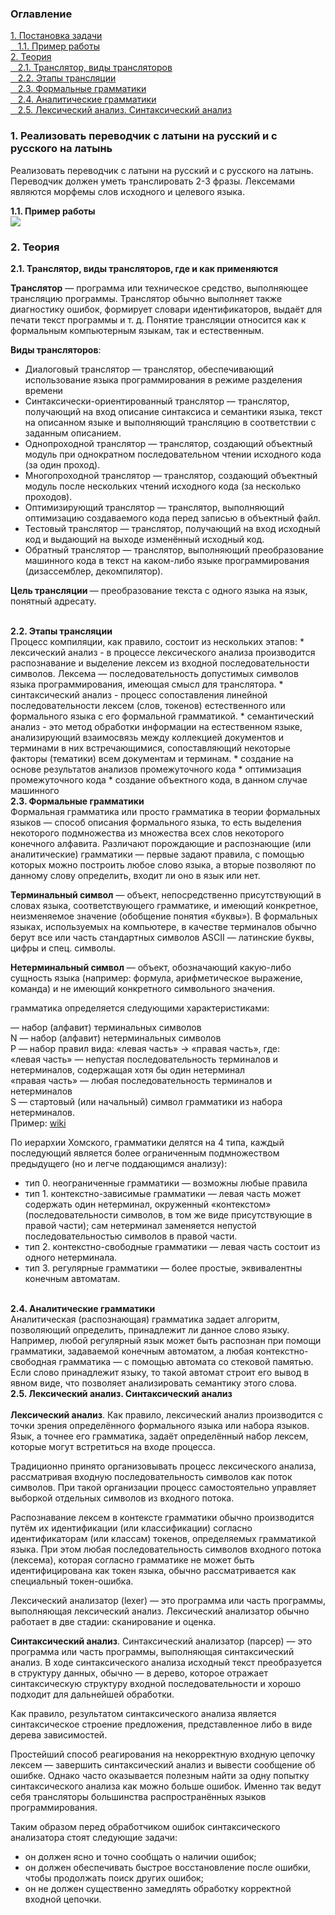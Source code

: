<h3>Оглавление</h3>
<a href="#one">1. Постановка задачи</a><br>
<a href="#two">&nbsp;&nbsp;&nbsp;1.1. Пример работы</a><br>
<a href="#three">2. Теория</a><br>
<a href="#four">&nbsp;&nbsp;&nbsp;2.1. Транслятор, виды трансляторов</a><br>
<a href="#five">&nbsp;&nbsp;&nbsp;2.2. Этапы трансляции</a><br>
<a href="#six">&nbsp;&nbsp;&nbsp;2.3. Формальные грамматики</a><br>
<a href="#seven">&nbsp;&nbsp;&nbsp;2.4. Аналитические грамматики</a><br>
<a href="#eight">&nbsp;&nbsp;&nbsp;2.5. Лексический анализ. Синтаксический анализ</a><br>


<h3 id="one">1. Реализовать переводчик с латыни на русский и с русского на латынь </h3>
<p>Реализовать переводчик с латыни на русский и с русского на латынь. 
Переводчик должен уметь транслировать 2-3 фразы. Лексемами являются морфемы слов исходного и целевого языка.</p>

<b id="two">1.1. Пример работы</b> <br>
<img src="https://habrastorage.org/files/005/dc8/be3/005dc8be38814ec783ddde2d53b6a116.png"/>
<p></p>

<h3 id="three">2. Теория</h3>
<b id="four">2.1. Транслятор, виды трансляторов, где и как применяются</b> <br>
<p><b>Транслятор</b> — программа или техническое средство, выполняющее трансляцию программы. Транслятор обычно выполняет также диагностику ошибок, формирует словари идентификаторов, выдаёт для печати текст программы и т. д. Понятие трансляции относится как к формальным компьютерным языкам, так и естественным.</p>

<b>Виды трансляторов</b>:
*	Диалоговый транслятор — транслятор, обеспечивающий использование языка программирования в режиме разделения времени
*	Синтаксически-ориентированный транслятор — транслятор, получающий на вход описание синтаксиса и семантики языка, текст на описанном языке и выполняющий трансляцию в соответствии с заданным описанием.
*	Однопроходной транслятор — транслятор, создающий объектный модуль при однократном последовательном чтении исходного кода (за один проход).
*	Многопроходной транслятор — транслятор, создающий объектный модуль после нескольких чтений исходного кода (за несколько проходов).
*	Оптимизирующий транслятор — транслятор, выполняющий оптимизацию создаваемого кода перед записью в объектный файл.
*	Тестовый транслятор — транслятор, получающий на вход исходный код и выдающий на выходе изменённый исходный код. 
*	Обратный транслятор — транслятор, выполняющий преобразование машинного кода в текст на каком-либо языке программирования (дизассемблер, декомпилятор).

<b>Цель трансляции </b>— преобразование текста с одного языка на язык, понятный адресату. 

<br>
<b id="five">2.2. Этапы трансляции</b> <br>
Процесс компиляции, как правило, состоит из нескольких этапов:
*	лексический анализ - в процессе лексического анализа производится распознавание и выделение лексем из входной последовательности символов. Лексема — последовательность допустимых символов языка программирования, имеющая смысл для транслятора.
*	синтаксический анализ -  процесс сопоставления линейной последовательности лексем (слов, токенов) естественного или формального языка с его формальной грамматикой. 
*	семантический анализ - это метод обработки информации на естественном языке, анализирующий взаимосвязь между коллекцией документов и терминами в них встречающимися, сопоставляющий некоторые факторы (тематики) всем документам и терминам.
*	создание на основе результатов анализов промежуточного кода
*	оптимизация промежуточного кода
*	создание объектного кода, в данном случае машинного

<br>
<b id="six">2.3. Формальные грамматики</b> <br>
Формальная грамматика или просто грамматика в теории формальных языков — способ описания формального языка, то есть выделения некоторого подмножества из множества всех слов некоторого конечного алфавита. Различают порождающие и распознающие (или аналитические) грамматики — первые задают правила, с помощью которых можно построить любое слово языка, а вторые позволяют по данному слову определить, входит ли оно в язык или нет.

<b>Терминальный символ</b> — объект, непосредственно присутствующий в словах языка, соответствующего грамматике, и имеющий конкретное, неизменяемое значение (обобщение понятия «буквы»). В формальных языках, используемых на компьютере, в качестве терминалов обычно берут все или часть стандартных символов ASCII — латинские буквы, цифры и спец. символы.

<b>Нетерминальный символ</b> — объект, обозначающий какую-либо сущность языка (например: формула, арифметическое выражение, команда) и не имеющий конкретного символьного значения.

грамматика определяется следующими характеристиками:

<img src="https://upload.wikimedia.org/math/a/6/4/a643a0ef5974b64678111d03125054fc.png" alt="" align="left"> — набор (алфавит) терминальных символов <br>
N — набор (алфавит) нетерминальных символов <br>
P — набор правил вида: «левая часть» -> «правая часть», где: <br>
«левая часть» — непустая последовательность терминалов и нетерминалов, содержащая хотя бы один нетерминал <br>
«правая часть» — любая последовательность терминалов и нетерминалов <br>
S — стартовый (или начальный) символ грамматики из набора нетерминалов. <br>
Пример: <a href="https://ru.wikipedia.org/wiki/%D0%A4%D0%BE%D1%80%D0%BC%D0%B0%D0%BB%D1%8C%D0%BD%D0%B0%D1%8F_%D0%B3%D1%80%D0%B0%D0%BC%D0%BC%D0%B0%D1%82%D0%B8%D0%BA%D0%B0">wiki</a>

По иерархии Хомского, грамматики делятся на 4 типа, каждый последующий является более ограниченным подмножеством предыдущего (но и легче поддающимся анализу):

*	тип 0. неограниченные грамматики — возможны любые правила
*	тип 1. контекстно-зависимые грамматики — левая часть может содержать один нетерминал, окруженный «контекстом» (последовательности символов, в том же виде присутствующие в правой части); сам нетерминал заменяется непустой последовательностью символов в правой части.
*	тип 2. контекстно-свободные грамматики — левая часть состоит из одного нетерминала.
*	тип 3. регулярные грамматики — более простые, эквивалентны конечным автоматам.

<br>
<b id="seven">2.4. Аналитические грамматики</b> <br>
Аналитическая (распознающая) грамматика задает алгоритм, позволяющий определить, принадлежит ли данное слово языку. Например, любой регулярный язык может быть распознан при помощи грамматики, задаваемой конечным автоматом, а любая контекстно-свободная грамматика — с помощью автомата со стековой памятью. Если слово принадлежит языку, то такой автомат строит его вывод в явном виде, что позволяет анализировать семантику этого слова.



<br>
<b id="eight">2.5. Лексический анализ. Синтаксический анализ</b> <br><br>
<img src="https://upload.wikimedia.org/wikipedia/ru/thumb/0/03/%D0%9B%D0%B5%D0%BA.png/500px-%D0%9B%D0%B5%D0%BA.png" alt=""align="left"><b>Лексический анализ</b>. Как правило, лексический анализ производится с точки зрения определённого формального языка или набора языков. Язык, а точнее его грамматика, задаёт определённый набор лексем, которые могут встретиться на входе процесса. 

Традиционно принято организовывать процесс лексического анализа, рассматривая входную последовательность символов как поток символов. При такой организации процесс самостоятельно управляет выборкой отдельных символов из входного потока.

Распознавание лексем в контексте грамматики обычно производится путём их идентификации (или классификации) согласно идентификаторам (или классам) токенов, определяемых грамматикой языка. При этом любая последовательность символов входного потока (лексема), которая согласно грамматике не может быть идентифицирована как токен языка, обычно рассматривается как специальный токен-ошибка.

Лексический анализатор (lexer) — это программа или часть программы, выполняющая лексический анализ. Лексический анализатор обычно работает в две стадии: сканирование и оценка.

<img src="https://upload.wikimedia.org/wikipedia/ru/d/db/Parsing-example.png" alt="" align="left"><b>Синтаксический анализ</b>. Синтаксический анализатор (парсер) — это программа или часть программы, выполняющая синтаксический анализ. В ходе синтаксического анализа исходный текст преобразуется в структуру данных, обычно — в дерево, которое отражает синтаксическую структуру входной последовательности и хорошо подходит для дальнейшей обработки.

Как правило, результатом синтаксического анализа является синтаксическое строение предложения, представленное либо в виде дерева зависимостей.

Простейший способ реагирования на некорректную входную цепочку лексем — завершить синтаксический анализ и вывести сообщение об ошибке. Однако часто оказывается полезным найти за одну попытку синтаксического анализа как можно больше ошибок. Именно так ведут себя трансляторы большинства распространённых языков программирования.

Таким образом перед обработчиком ошибок синтаксического анализатора стоят следующие задачи:
*	он должен ясно и точно сообщать о наличии ошибок;
*	он должен обеспечивать быстрое восстановление после ошибки, чтобы продолжать поиск других ошибок;
*	он не должен существенно замедлять обработку корректной входной цепочки.